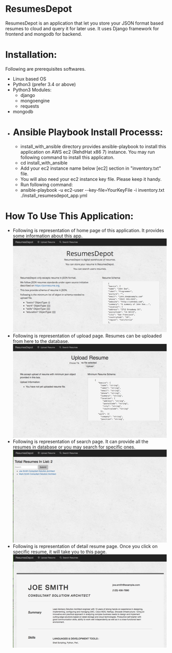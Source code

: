 # ResumesDepot

ResumesDepot is an application that let you store your JSON format based resumes to cloud and query it for later use. It uses Django framework for frontend and mongodb for backend.

# Installation:
Following are prerequisites softwares.
* Linux based OS
* Python3 (prefer 3.4 or above)
* Python3 Modules:
  * django
  * mongoengine
  * requests
* mongodb
* # Ansible Playbook Install Processs:
  * install_with_ansible directory provides ansible-playbook to install this application on AWS ec2 (RehdHat x86 7) instance. You may run following command to install this applicaton.
  * cd install_with_ansible
  * Add your ec2 instance name below [ec2] section in "inventory.txt" file.
  * You will also need your ec2 instance key file. Please keep it handy.
  * Run following command:
  * ansible-playbook -u ec2-user --key-file=YourKeyFile  -i inventory.txt  ./install_resumesdepot_app.yml

# How To Use This Application:
* Following is representation of home page of this application. It provides some information about this app.
![](https://github.com/chiragadm/resumesdepot/blob/master/docs/home.jpeg)
* Following is representation of upload page. Resumes can be uploaded from here to the database.
![](https://github.com/chiragadm/resumesdepot/blob/master/docs/upload.jpeg)
* Following is representation of search page. It can provide all the resumes in database or you may search for specific ones.
![](https://github.com/chiragadm/resumesdepot/blob/master/docs/search.jpeg)
* Following is representation of detail resume page. Once you click on specific resume, it will take you to this page.
![](https://github.com/chiragadm/resumesdepot/blob/master/docs/detail.jpeg)
